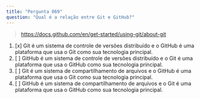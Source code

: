 ```yaml
---
title: "Pergunta 069"
question: "Qual é a relação entre Git e GitHub?"
---
```



> https://docs.github.com/en/get-started/using-git/about-git
1. [x] Git é um sistema de controle de versões distribuído e o GitHub é uma plataforma que usa o Git como sua tecnologia principal.
1. [ ] GitHub é um sistema de controle de versões distribuído e o Git é uma plataforma que usa o GitHub como sua tecnologia principal.
1. [ ] Git é um sistema de compartilhamento de arquivos e o GitHub é uma plataforma que usa o Git como sua tecnologia principal.
1. [ ] GitHub é um sistema de compartilhamento de arquivos e o Git é uma plataforma que usa o GitHub como sua tecnologia principal.
